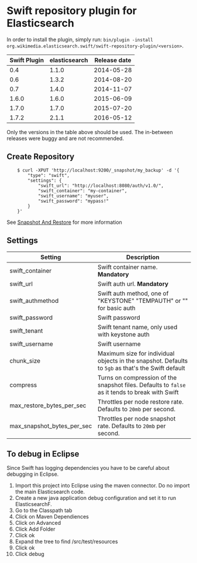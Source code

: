 Swift repository plugin for Elasticsearch
=========================================

In order to install the plugin, simply run: `bin/plugin -install org.wikimedia.elasticsearch.swift/swift-repository-plugin/<version>`.

|      Swift Plugin           | elasticsearch         | Release date |
|-----------------------------|-----------------------|:------------:|
| 0.4                         | 1.1.0                 | 2014-05-28   |
| 0.6                         | 1.3.2                 | 2014-08-20   |
| 0.7                         | 1.4.0                 | 2014-11-07   |
| 1.6.0                       | 1.6.0                 | 2015-06-09   |
| 1.7.0                       | 1.7.0                 | 2015-07-20   |
| 1.7.2                       | 2.1.1                 | 2016-05-12   |

Only the versions in the table above should be used. The in-between releases
were buggy and are not recommended.

## Create Repository
```
    $ curl -XPUT 'http://localhost:9200/_snapshot/my_backup' -d '{
        "type": "swift",
        "settings": {
            "swift_url": "http://localhost:8080/auth/v1.0/",
            "swift_container": "my-container",
            "swift_username": "myuser",
            "swift_password": "mypass!"
        }
    }'
```

See [Snapshot And Restore](http://www.elasticsearch.org/guide/en/elasticsearch/reference/1.x/modules-snapshots.html) for more information


## Settings
|  Setting                            |   Description
|-------------------------------------|------------------------------------------------------------
| swift_container                     | Swift container name. **Mandatory**
| swift_url                           | Swift auth url. **Mandatory**
| swift_authmethod                    | Swift auth method, one of "KEYSTONE" "TEMPAUTH" or "" for basic auth
| swift_password                      | Swift password
| swift_tenant                        | Swift tenant name, only used with keystone auth
| swift_username                      | Swift username
| chunk_size                          | Maximum size for individual objects in the snapshot. Defaults to `5gb` as that's the Swift default
| compress                            | Turns on compression of the snapshot files. Defaults to `false` as it tends to break with Swift
| max_restore_bytes_per_sec           | Throttles per node restore rate. Defaults to `20mb` per second.
| max_snapshot_bytes_per_sec          | Throttles per node snapshot rate. Defaults to `20mb` per second.


## To debug in Eclipse
Since Swift has logging dependencies you have to be careful about debugging in Eclipse.

1.  Import this project into Eclipse using the maven connector.  Do no import the main Elasticsearch code.
2.  Create a new java application debug configuration and set it to run ElasticsearchF.
3.  Go to the Classpath tab
4.  Click on Maven Dependiences
5.  Click on Advanced
6.  Click Add Folder
7.  Click ok
8.  Expand the tree to find <project-name>/src/test/resources
9.  Click ok
10. Click debug
